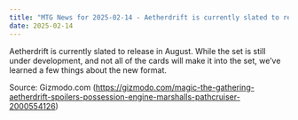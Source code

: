 ```yaml
---
title: "MTG News for 2025-02-14 - Aetherdrift is currently slated to release in Augu..."
date: 2025-02-14
---
```


Aetherdrift is currently slated to release in August. While the set is still under development, and not all of the cards will make it into the set, we’ve learned a few things about the new format.

Source: Gizmodo.com (https://gizmodo.com/magic-the-gathering-aetherdrift-spoilers-possession-engine-marshalls-pathcruiser-2000554126)
